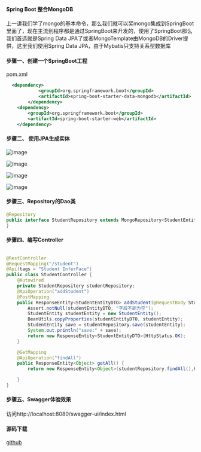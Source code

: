 #### Spring Boot 整合MongoDB
上一讲我们学了mongo的基本命令，那么我们就可以奖mongo集成到SpringBoot里面了，现在主流到程序都是通过SpringBoot来开发的，使用了SpringBoot那么我们首选就是Spring Data JPA了或者MongoTemplate由MongoDB的Driver提供，这里我们使用Spring Data JPA，由于Mybatis只支持关系型数据库

#### 步骤一、创建一个SpringBoot工程
pom.xml
```xml
  <dependency>
            <groupId>org.springframework.boot</groupId>
            <artifactId>spring-boot-starter-data-mongodb</artifactId>
        </dependency>
    <dependency>
        <groupId>org.springframework.boot</groupId>
        <artifactId>spring-boot-starter-web</artifactId>
    </dependency>
```

#### 步骤二、 使用JPA生成实体
![image](/mongodb/mongo-auto1.png) 

![image](/mongodb/mongo-jpa.png)

![image](/mongodb/mongo-auto2.png)

![image](/mongodb/mongo-jpa2.png)

#### 步骤三、Repository的Dao类
```java
@Repository
public interface StudentRepository extends MongoRepository<StudentEntity, String> {
}
```
#### 步骤四、编写Controller
```java

@RestController
@RequestMapping("/student")
@Api(tags = "Student InferFace")
public class StudentController {
    @Autowired
    private StudentRepository studentRepository;
    @ApiOperation("addStudent")
    @PostMapping
    public ResponseEntity<StudentEntityDTO> addStudent(@RequestBody StudentEntityDTO studentEntityDTO) {
        Assert.notNull(studentEntityDTO, "字段不能为空");
        StudentEntity studentEntity = new StudentEntity();
        BeanUtils.copyProperties(studentEntityDTO, studentEntity);
        StudentEntity save = studentRepository.save(studentEntity);
        System.out.println("save:" + save);
        return new ResponseEntity<StudentEntityDTO>(HttpStatus.OK);
    }

    @GetMapping
    @ApiOperation("findAll")
    public ResponseEntity<Object> getAll() {
        return new ResponseEntity<Object>(studentRepository.findAll(),HttpStatus.OK);

    }
}
```

#### 步骤五、Swagger体验效果
访问http://localhost:8080/swagger-ui/index.html

#### 源码下载
<a href="https://github.com/zhoubiao188/mongodb/tree/master/mongo-helloword">github</a>









